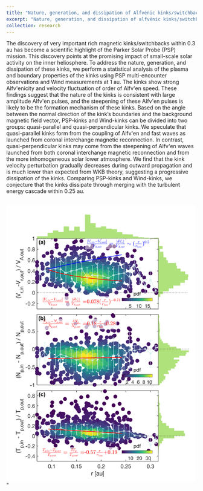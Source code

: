 ```yaml
---
title: "Nature, generation, and dissipation of Alfvénic kinks/switchbacks "
excerpt: "Nature, generation, and dissipation of alfvénic kinks/switchbacks observed by parker solar probe and wind<br/><img src='/files/dissipation_of_kinks.png' width=300>"
collection: research
---
```


The discovery of very important rich magnetic kinks/switchbacks within 0.3 au has become a scientific highlight of the Parker Solar Probe (PSP) mission. This discovery points at the promising impact of small-scale solar activity on the inner heliosphere. To address the nature, generation, and dissipation of these kinks, we perform a statistical analysis of the plasma and boundary properties of the kinks using PSP multi-encounter observations and Wind measurements at 1 au. The kinks show strong Alfv\'enicity and velocity fluctuation of order of Alfv\'en speed. These findings suggest that the nature of the kinks is consistent with large amplitude Alfv\'en pulses, and the steepening of these Alfv\'en pulses is likely to be the formation mechanism of these kinks. Based on the angle between the normal direction of the kink’s boundaries and the background magnetic field vector, PSP-kinks and Wind-kinks can be divided into two groups: quasi-parallel and quasi-perpendicular kinks. We speculate that quasi-parallel kinks form from the coupling of Alfv\'en and fast waves as launched from coronal interchange magnetic reconnection. In contrast, quasi-perpendicular kinks may come from the steepening of Alfv\'en waves launched from both coronal interchange magnetic reconnection and from the more inhomogeneous solar lower atmosphere. We find that the kink velocity perturbation gradually decreases during outward propagation and is much lower than expected from WKB theory, suggesting a progressive dissipation of the kinks. Comparing PSP-kinks and Wind-kinks, we conjecture that the kinks dissipate through merging with the turbulent energy cascade within 0.25 au.

<br/><img src='/files/dissipation_of_kinks.png' width=500>"
